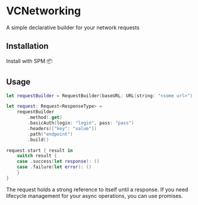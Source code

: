 # VCNetworking
A simple declarative builder for your network requests

## Installation
Install with SPM 📦

## Usage
```swift
let requestBuilder = RequestBuilder(baseURL: URL(string: "<some url>")!)

let request: Request<ResponseType> =
    requestBuilder
        .method(.get)
        .basicAuth(login: "login", pass: "pass")
        .headers(["key": "value"])
        .path("endpoint")
        .build()

request.start { result in
    switch result {
    case .success(let response): ()
    case .failure(let error): ()
    }
}
```

The request holds a strong reference to itself until a response.
If you need lifecycle management for your async operations, you can use promises.

